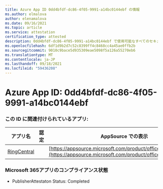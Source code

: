 ```yaml
---
title: Azure App ID 0dd4bfdf-dc86-4f05-9991-a14bc0144ebf の情報
ms.author: elmalova
author: elenamalova
ms.date: 09/16/2021
ms.topic: article
ms.service: attestation
certification_type: attested
description: 0dd4bfdf-dc86-4f05-9991-a14bc0144ebf で使用可能なすべてのセキュリティおよびコンプライアンス情報。
ms.openlocfilehash: 6df1d9b2d7c52c8399ff4c8468cc4a45ae0ffb2b
ms.sourcegitcommit: 9010c9bace5d935309eae5098f5a126a55270eb6
ms.translationtype: MT
ms.contentlocale: ja-JP
ms.lasthandoff: 09/18/2021
ms.locfileid: "59436208"
---
```

# <a name="azure-app-id-0dd4bfdf-dc86-4f05-9991-a14bc0144ebf"></a>Azure App ID: 0dd4bfdf-dc86-4f05-9991-a14bc0144ebf


### <a name="apps-associated-with-this-id"></a>この ID に関連付けられているアプリ:
| **アプリ名** | **認定** | **AppSource での表示** |
|--------------|---------------|-----------------------|
| [RingCentral](https://docs.microsoft.com/microsoft-365-app-certification/forward/WA200000135) |  | [https://appsource.microsoft.com/product/office/WA200000135](https://appsource.microsoft.com/product/office/WA200000135) |

### <a name="microsoft-365-app-compliance-status"></a>Microsoft 365アプリのコンプライアンス状態
- PublisherAttestaton Status: Completed
